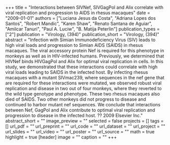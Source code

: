 +++
title = "Interactions between SIVNef, SIVGagPol and Alix correlate with viral replication and progression to AIDS in rhesus macaques"
date = "2009-01-01"
authors = ["Luciana Jesus da Costa", "Adriana Lopes dos Santos", "Robert Mandic", "Karen Shaw", "Renato Santana de Aguiar", "Amilcar Tanuri", "Paul A. Luciw", "B. Matija Peterlin"]
publication_types = ["2"]
publication = "Virology, (394)"
publication_short = "Virology, (394)"
abstract = "Infection with Simian Immunodeficiency Virus (SIV) leads to high viral loads and progression to Simian AIDS (SAIDS) in rhesus macaques. The viral accessory protein Nef is required for this phenotype in monkeys as well as in HIV-infected humans. Previously, we determined that HIVNef binds HIVGagPol and Alix for optimal viral replication in cells. In this study, we demonstrated that these interactions could correlate with high viral loads leading to SAIDS in the infected host. By infecting rhesus macaques with a mutant SIVmac239, where sequences in the nef gene that are required for these interactions were mutated, we observed robust viral replication and disease in two out of four monkeys, where they reverted to the wild type genotype and phenotype. These two rhesus macaques also died of SAIDS. Two other monkeys did not progress to disease and continued to harbor mutant nef sequences. We conclude that interactions between Nef, GagPol and Alix contribute to optimal viral replication and progression to disease in the infected host. ?? 2009 Elsevier Inc."
abstract_short = ""
image_preview = ""
selected = false
projects = []
tags = []
url_pdf = ""
url_preprint = ""
url_code = ""
url_dataset = ""
url_project = ""
url_slides = ""
url_video = ""
url_poster = ""
url_source = ""
math = true
highlight = true
[header]
image = ""
caption = ""
+++
